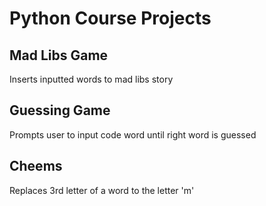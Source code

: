 # Python Course Projects

Mad Libs Game
-------------
Inserts inputted words to mad libs story

 Guessing Game
 -------------
 Prompts user to input code word until right word is guessed
 
 Cheems
 ------
 Replaces 3rd letter of a word to the letter 'm'
